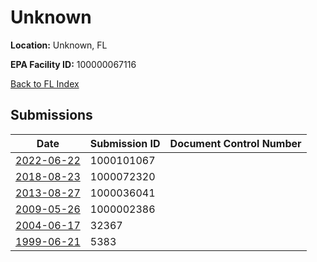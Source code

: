 # Unknown

**Location:** Unknown, FL

**EPA Facility ID:** 100000067116

[Back to FL Index](../../index.md)

## Submissions

| Date | Submission ID | Document Control Number |
|------|--------------|-------------------------|
| [2022-06-22](submissions/1000101067.md) | 1000101067 |  |
| [2018-08-23](submissions/1000072320.md) | 1000072320 |  |
| [2013-08-27](submissions/1000036041.md) | 1000036041 |  |
| [2009-05-26](submissions/1000002386.md) | 1000002386 |  |
| [2004-06-17](submissions/32367.md) | 32367 |  |
| [1999-06-21](submissions/5383.md) | 5383 |  |
